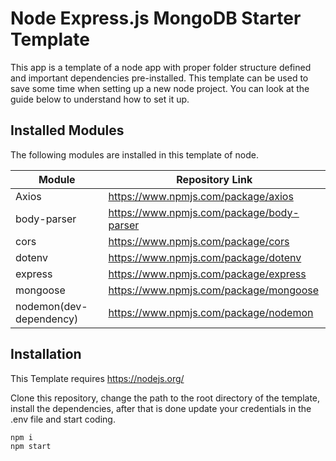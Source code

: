 # Node Express.js MongoDB Starter Template

This app is a template of a node app with proper folder structure defined and important dependencies pre-installed. This template can be used to save some time when setting up a new node project. You can look at the guide below to understand how to set it up.

## Installed Modules

The following modules are installed in this template of node.

| Module | Repository Link |
| ------ | ------ |
| Axios | https://www.npmjs.com/package/axios |
| body-parser | https://www.npmjs.com/package/body-parser |
| cors | https://www.npmjs.com/package/cors |
| dotenv | https://www.npmjs.com/package/dotenv |
| express | https://www.npmjs.com/package/express |
| mongoose | https://www.npmjs.com/package/mongoose |
| nodemon(dev-dependency) | https://www.npmjs.com/package/nodemon |




## Installation

This Template requires https://nodejs.org/ 

Clone this repository, change the path to the root directory of the template, install the dependencies, after that is done update your credentials in the .env file and start coding. 

```sh
npm i
npm start
```




